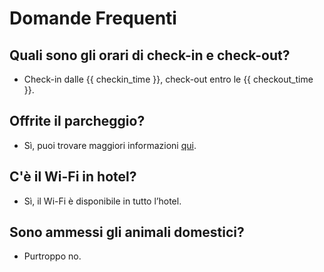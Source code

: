 # **Domande Frequenti**

## Quali sono gli orari di check-in e check-out?
- Check-in dalle {{ checkin_time }}, check-out entro le {{ checkout_time }}.

## Offrite il parcheggio?
- Sì, puoi trovare maggiori informazioni [qui](parking.md).

## C'è il Wi-Fi in hotel?
- Sì, il Wi-Fi è disponibile in tutto l’hotel.

## Sono ammessi gli animali domestici?
- Purtroppo no.
